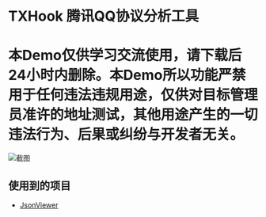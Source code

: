 # TXHook 腾讯QQ协议分析工具

# 本Demo仅供学习交流使用，请下载后24小时内删除。本Demo所以功能严禁用于任何违法违规用途，仅供对目标管理员准许的地址测试，其他用途产生的一切违法行为、后果或纠纷与开发者无关。

![截图](https://github.com/fuqiuluo/TXHook/blob/master/screenshot/qq_pic_merged_1632499602358.jpg)

## 使用到的项目

- [JsonViewer](https://github.com/smuyyh/JsonViewer)
